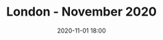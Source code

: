 ---
templateKey: 'event-page'
eventId: F0E45ED6-13B3-4242-9B92-F073F3BB0109
title: London - November 2020
sup: Join us for London's last Sitecore Technical User Group of the year! 
date: 2020-11-01 18:00
dateConfirmed: false
sponsors: Sagittarius
venue:
  name: TBC
  address: 
  position: 
  details: 
agenda:
  - agenda-item:
    time: "18:00"
    value: Arrival and networking
  - talk:
    time: "18:30"
    who: TBC, Sagittarius Speaker
    intro: TBC
    description:
  - talk:
    time: "19:00"
    who: 
    intro: TBC
    description:
  - agenda-item:
    time: "19:30"
    value: Break
  - talk:
    time: "20:00"
    who: 
    intro: TBC
    description:
  - agenda-item:
    time: "20:30"
    value: Networking
meta:
  metaTitle: Sitecore User Group - London November 2020  
  metaDescription: Join us for London's last Sitecore Technical User Group of the year!
  metaKeywords: sitecore, user group, london, sagittarius
---